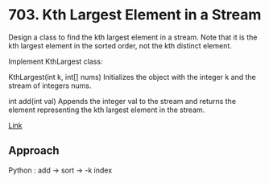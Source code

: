 # 703. Kth Largest Element in a Stream

Design a class to find the kth largest element in a stream. Note that it is the kth largest element in the sorted order, not the kth distinct element.

Implement KthLargest class:

KthLargest(int k, int[] nums) Initializes the object with the integer k and the stream of integers nums.

int add(int val) Appends the integer val to the stream and returns the element representing the kth largest element in the stream.

[Link](https://leetcode.com/problems/kth-largest-element-in-a-stream/description/)

## Approach

Python :
add -> sort -> -k index